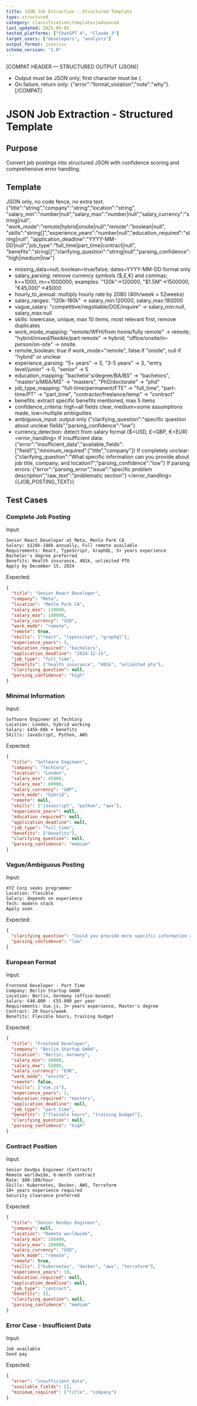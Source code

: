 ```yaml
---
title: JSON Job Extraction - Structured Template
type: structured
category: classification|templates|advanced
last_updated: 2025-09-05
tested_platforms: ["ChatGPT 4", "Claude 3"]
target_users: ["developers", "analysts"]
output_format: json|csv
schema_version: "1.0"
---
```


[COMPAT HEADER — STRUCTURED OUTPUT (JSON)]

- Output must be JSON only; first character must be {.
- On failure, return only: {"error":"format_violation","note":"why"}.
  [/COMPAT]

# JSON Job Extraction - Structured Template

## Purpose

Convert job postings into structured JSON with confidence scoring and comprehensive error handling.

## Template

<system>JSON only, no code fence, no extra text.</system>
<schema>{"title":"string","company":"string","location":"string",
"salary_min":"number|null","salary_max":"number|null","salary_currency":"string|null",
"work_mode":"remote|hybrid|onsite|null","remote":"boolean|null",
"skills":"string[]","experience_years":"number|null","education_required":"string|null",
"application_deadline":"YYYY-MM-DD|null","job_type":"full_time|part_time|contract|null",
"benefits":"string[]","clarifying_question":"string|null","parsing_confidence":"high|medium|low"}</schema>
<rules>

- missing_data=null; boolean=true/false; dates=YYYY-MM-DD format only
- salary_parsing: remove currency symbols ($,£,€) and commas; k=×1000, m=×1000000;
  examples: "120k"→120000, "$1.5M"→1500000, "€45,000"→45000
- hourly_to_annual: multiply hourly rate by 2080 (40h/week × 52weeks)
- salary_ranges: "120k-180k" → salary_min:120000, salary_max:180000
- vague_salary: "competitive/negotiable/DOE/inquire" → salary_min:null, salary_max:null
- skills: lowercase, unique, max 10 items, most relevant first, remove duplicates
- work_mode_mapping: "remote/WFH/from home/fully remote" → remote; "hybrid/mixed/flexible/part remote" → hybrid; "office/onsite/in-person/on-site" → onsite
- remote_boolean: true if work_mode="remote", false if "onsite", null if "hybrid" or unclear
- experience_parsing: "5+ years" → 5, "3-5 years" → 3, "entry level/junior" → 0, "senior" → 5
- education_mapping: "bachelor's/degree/BA/BS" → "bachelors", "master's/MBA/MS" → "masters", "PhD/doctorate" → "phd"
- job_type_mapping: "full-time/permanent/FTE" → "full_time", "part-time/PT" → "part_time", "contractor/freelance/temp" → "contract"
- benefits: extract specific benefits mentioned, max 5 items
- confidence_criteria: high=all fields clear, medium=some assumptions made, low=multiple ambiguities
- ambiguous_input: output only {"clarifying_question":"specific question about unclear fields","parsing_confidence":"low"}
- currency_detection: detect from salary format ($=USD, £=GBP, €=EUR)
  </rules>
  <error_handling>
  If insufficient data: {"error":"insufficient_data","available_fields":["field1"],"minimum_required":["title","company"]}
  If completely unclear: {"clarifying_question":"What specific information can you provide about job title, company, and location?","parsing_confidence":"low"}
  If parsing errors: {"error":"parsing_error","issue":"specific problem description","raw_text":"problematic section"}
  </error_handling>
  <data>{{JOB_POSTING_TEXT}}</data>

## Test Cases

### Complete Job Posting

Input:

```
Senior React Developer at Meta, Menlo Park CA
Salary: $120k-180k annually, Full remote available
Requirements: React, TypeScript, GraphQL, 5+ years experience
Bachelor's degree preferred
Benefits: Health insurance, 401k, unlimited PTO
Apply by December 15, 2024
```

Expected:

```json
{
  "title": "Senior React Developer",
  "company": "Meta",
  "location": "Menlo Park CA",
  "salary_min": 120000,
  "salary_max": 180000,
  "salary_currency": "USD",
  "work_mode": "remote",
  "remote": true,
  "skills": ["react", "typescript", "graphql"],
  "experience_years": 5,
  "education_required": "bachelors",
  "application_deadline": "2024-12-15",
  "job_type": "full_time",
  "benefits": ["health insurance", "401k", "unlimited pto"],
  "clarifying_question": null,
  "parsing_confidence": "high"
}
```

### Minimal Information

Input:

```
Software Engineer at TechCorp
Location: London, hybrid working
Salary: £45k-60k + benefits
Skills: JavaScript, Python, AWS
```

Expected:

```json
{
  "title": "Software Engineer",
  "company": "TechCorp",
  "location": "London",
  "salary_min": 45000,
  "salary_max": 60000,
  "salary_currency": "GBP",
  "work_mode": "hybrid",
  "remote": null,
  "skills": ["javascript", "python", "aws"],
  "experience_years": null,
  "education_required": null,
  "application_deadline": null,
  "job_type": "full_time",
  "benefits": ["benefits"],
  "clarifying_question": null,
  "parsing_confidence": "medium"
}
```

### Vague/Ambiguous Posting

Input:

```
XYZ Corp seeks programmer
Location: flexible
Salary: depends on experience
Tech: modern stack
Apply soon
```

Expected:

```json
{
  "clarifying_question": "Could you provide more specific information about the job title, required technologies, salary range, and application deadline?",
  "parsing_confidence": "low"
}
```

### European Format

Input:

```
Frontend Developer - Part Time
Company: Berlin Startup GmbH
Location: Berlin, Germany (office-based)
Salary: €40.000 - €55.000 per year
Requirements: Vue.js, 3+ years experience, Master's degree
Contract: 20 hours/week
Benefits: Flexible hours, training budget
```

Expected:

```json
{
  "title": "Frontend Developer",
  "company": "Berlin Startup GmbH",
  "location": "Berlin, Germany",
  "salary_min": 40000,
  "salary_max": 55000,
  "salary_currency": "EUR",
  "work_mode": "onsite",
  "remote": false,
  "skills": ["vue.js"],
  "experience_years": 3,
  "education_required": "masters",
  "application_deadline": null,
  "job_type": "part_time",
  "benefits": ["flexible hours", "training budget"],
  "clarifying_question": null,
  "parsing_confidence": "high"
}
```

### Contract Position

Input:

```
Senior DevOps Engineer (Contract)
Remote worldwide, 6-month contract
Rate: $80-100/hour
Skills: Kubernetes, Docker, AWS, Terraform
10+ years experience required
Security clearance preferred
```

Expected:

```json
{
  "title": "Senior DevOps Engineer",
  "company": null,
  "location": "Remote worldwide",
  "salary_min": 166400,
  "salary_max": 208000,
  "salary_currency": "USD",
  "work_mode": "remote",
  "remote": true,
  "skills": ["kubernetes", "docker", "aws", "terraform"],
  "experience_years": 10,
  "education_required": null,
  "application_deadline": null,
  "job_type": "contract",
  "benefits": [],
  "clarifying_question": null,
  "parsing_confidence": "medium"
}
```

### Error Case - Insufficient Data

Input:

```
Job available
Good pay
```

Expected:

```json
{
  "error": "insufficient_data",
  "available_fields": [],
  "minimum_required": ["title", "company"]
}
```
